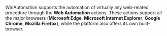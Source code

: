 WinAutomation supports the automation of virtually any web-related procedure through the **Web Automation** actions. These actions support all the major browsers (**Microsoft Edge**, **Microsoft Internet Explorer**, **Google Chrome**, **Mozilla Firefox**), while the platform also offers its own built- browser. 